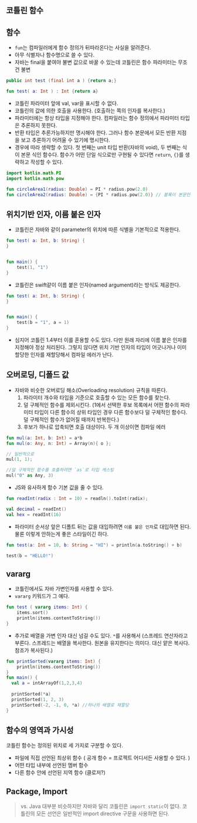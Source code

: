 ## 코틀린 함수

## 함수
- `fun`는 컴파일러에게 함수 정의가 뒤따라온다는 사실을 알려준다.
- 아무 식별자나 함수명으로 쓸 수 있다.
- 자바는 final을 붙여야 불변 값으로 바꿀 수 있는데 코틀린은 함수 파라미터는 무조건 불변

```java
public int test (final int a ) {return a;}
```
```kotlin
fun test( a: Int ) : Int {return a}
```

- 코틀린 파라미터 앞에 val, var을 표시할 수 없다.
- 코틀린의 값에 의한 호출을 사용한다. (호출하는 쪽의 인자를 복사한다.)
- 파라미터에는 항상 타입을 지정해야 한다. 컴파일러는 함수 정의에서 파라미터 타입은 추론하지 못한다.
- 반환 타입은 추론가능하지만 명시해야 한다. 그러나 함수 본문에서 모든 반환 지점을 보고 추론하기 어려울 수 있기에 명시한다.
- 경우에 따라 생략할 수 있다. 첫 번째는 unit 타입 반환(자바의 void), 두 번째는 식이 본문 식인 함수다. 함수가 어떤 단일 식으로만 구현될 수 있다면 `return`, `{}`를 생략하고 작성할 수 있다.

```kotlin
import kotlin.math.PI
import kotlin.math.pow

fun circleArea1(radius: Double) = PI * radius.pow(2.0)
fun circleArea2(radius: Double) = {PI * radius.pow(2.0)} // 블록이 본문인 함수를 정의할 때 {} 앞에 =를 넣으면 익명 함수를 기술하는 람다로 해석된다.
```


## 위치기반 인자, 이름 붙은 인자
- 코틀린은 자바와 같이 parameter의 위치에 따른 식별을 기본적으로 적용한다.

```kotlin
fun test( a: Int, b: String) {
}


fun main() {
    test(1, "1")
}

```

- 코틀린은 swift같이 이름 붙은 인자(named argument)라는 방식도 제공한다.

```kotlin
fun test( a: Int, b: String) {
}


fun main() {
    test(b = "1", a = 1)
}

```

- 심지어 코틀린 1.4부터 이를 혼용할 수도 있다. 다만 원래 자리에 이름 붙은 인자를 지정해야 정상 처리된다. 그렇지 않다면 위치 기반 인자의 타입이 어긋나거나 이미 할당한 인자를 재할당해서 컴파일 에러가 난다.

## 오버로딩, 디폴드 값

- 자바와 비슷한 오버로딩 해소(Overloading resolution) 규칙을 따른다.
    1. 파라미터 개수와 타입을 기준으로 호출할 수 있는 모든 함수를 찾는다.
    2. 덜 구체적인 함수를 제외시킨다. (1에서 선택한 후보 목록에서 어떤 함수의 파라미터 타입이 다른 함수의 상위 타입인 경우 다른 함수보다 덜 구체적인 함수다. 덜 구체적인 함수가 없어질 때까지 반복한다.)
    3. 후보가 하나로 압축되면 호출 대상이다. 두 개 이상이면 컴파일 에러

```kotlin
fun mul(a: Int, b: Int) = a*b
fun mul(o: Any, n: Int) = Array(n){ o };

// 일반적으로
mul(1, 1);

//덜 구체적인 함수를 호출하려면 `as`로 타입 캐스팅
mul("0" as Any, 3)
```

- JS와 유사하게 함수 기본 값을 줄 수 있다.
```kotlin
fun readInt(radix : Int = 10) = readln().toInt(radix);

val decimal = readInt()
val hex = readInt(16)
```

- 파라미터 순서상 앞은 디폴트 뒤는 값을 대입하려면 `이름 붙은 인자`로 대입하면 된다. 물론 이렇게 안하는게 좋은 스타일이긴 하다.

```kotlin
fun test(a: Int = 10, b: String = "HI") = println(a.toString() + b)

test(b = "HELLO!")
```

## vararg
- 코틀린에서도 자바 가변인자를 사용할 수 있다.
- `vararg` 키워드가 그 예다.
```kotlin
fun test ( vararg items: Int) {
    items.sort()
    println(items.contentToString())
}
```

- 추가로 배열을 가변 인자 대신 넘길 수도 있다. `*`를 사용해서 (스프레드 연산자라고 부른다. 스프레드는 배열을 복사한다. 원본을 유지한다는 의미다. 대신 얕은 복사다. 참조가 복사된다.)
```kotlin
fun printSorted(vararg items: Int) {
    println(items.contentToString())
}
fun main() {
  val a = intArrayOf(1,2,3,4)
  
  printSorted(*a)
  printSorted(1, 2, 3)
  printSorted(-2, -1, 0, *a) //하나의 배열로 재할당
}
```

## 함수의 영역과 가시성
코틀린 함수는 정의된 위치로 세 가지로 구분할 수 있다.

- 파일에 직접 선언된 최상위 함수 ( 공개 함수 = 프로젝트 어디서든 사용할 수 있다. )
- 어떤 타입 내부에 선언된 멤버 함수
- 다른 함수 안에 선언된 지역 함수 (클로저?)


## Package, Import

> vs. Java
> 대부분 비슷하지만 자바와 달리 코틀린은 `import static`이 없다. 코틀린의 모든 선언은 일반적인 import directive 구문을 사용하면 된다.




